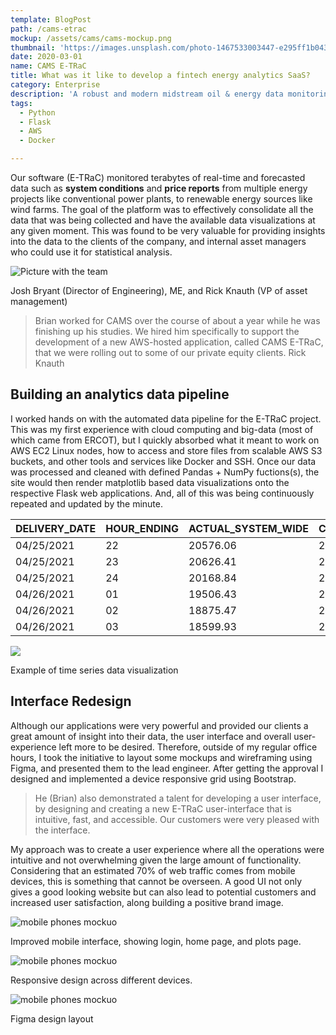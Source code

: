 ```yaml
---
template: BlogPost
path: /cams-etrac
mockup: /assets/cams/cams-mockup.png
thumbnail: 'https://images.unsplash.com/photo-1467533003447-e295ff1b0435?ixid=MXwxMjA3fDB8MHxwaG90by1wYWdlfHx8fGVufDB8fHw%3D&ixlib=rb-1.2.1&auto=format&fit=crop&w=1650&q=80'
date: 2020-03-01
name: CAMS E-TRaC
title: What was it like to develop a fintech energy analytics SaaS? 
category: Enterprise
description: 'A robust and modern midstream oil & energy data monitoring web-app. Built with Python on AWS.'
tags:
  - Python
  - Flask
  - AWS
  - Docker

---
```


Our software (E-TRaC) monitored terabytes of real-time and forecasted data such as **system conditions** and **price reports** from multiple energy projects like conventional power plants, to renewable energy sources like wind farms. The goal of the platform was to effectively consolidate all the data that was being collected and have the available data visualizations at any given moment. This was found to be very valuable for providing insights into the data to the clients of the company, and internal asset managers who could use it for statistical analysis.

![Picture with the team](assets/cams/a32be449-5f55-430d-a39d-d8d8ea13400b.jpeg)
<figcaption>Josh Bryant (Director of Engineering), ME, and Rick Knauth (VP of asset management)</figcaption>

> Brian worked for CAMS over the course of about a year while he was finishing up his studies. We hired him specifically to support the development of a new AWS-hosted application, called CAMS E-TRaC, that we were rolling out to some of our private equity clients. Rick Knauth
## Building an analytics data pipeline

I worked hands on with the automated data pipeline for the E-TRaC project. This was my first experience with cloud computing and big-data (most of which came from ERCOT), but I quickly absorbed what it meant to work on AWS EC2 Linux nodes, how to access and store files from scalable AWS S3 buckets, and other tools and services like Docker and SSH. Once our data was processed and cleaned with defined Pandas + NumPy fuctions(s), the site would then render matplotlib based data visualizations onto the respective Flask web applications. And, all of this was being continuously repeated and updated by the minute.

|DELIVERY_DATE | HOUR_ENDING | ACTUAL\_SYSTEM\_WIDE |COPHSL\_SYSTEM\_WIDE |STWPF\_SYSTEM\_WIDE |WGRPP\_SYSTEM\_WIDE |ACTUAL\_LZ\_SOUTH\_HOUSTON |
|-|-|-|-|-|-|-|
04/25/2021    | 22          | 20576.06           |23918.5             |23762.5           |19763             |4654.09                 |
04/25/2021    | 23          | 20626.41           |24107.9             |24507.2           |20369.2           |4689.46                 |
04/25/2021    | 24          | 20168.84           |24804.1             |24229             |20057.2           |4638.93                 |
04/26/2021    | 01          | 19506.43           |25190.6             |23964.6           |19937.9           |4589.61                 |
04/26/2021    | 02          | 18875.47           |24663.8             |23850.8           |19960.2           |4489.86                 |
04/26/2021    | 03          | 18599.93           |24217               |23879.8           |19954.3           |4500.74                 |

![](assets/cams/rtmLmp.png)
<figcaption>Example of time series data visualization</figcaption>

## Interface Redesign

Although our applications were very powerful and provided our clients a great amount of insight into their data, the user interface and overall user-experience left more to be desired. Therefore, outside of my regular office hours, I took the initiative to layout some mockups and wireframing using Figma, and presented them to the lead engineer. After getting the approval I designed and implemented a device responsive grid using Bootstrap. 

> He (Brian) also demonstrated a talent for developing a user interface, by designing and creating a new E-TRaC user-interface that is intuitive, fast, and accessible.  Our customers were very pleased with the interface.

My approach was to create a user experience where all the operations were intuitive and not overwhelming given the large amount of functionality. Considering that an estimated 70% of web traffic comes from mobile devices, this is something that cannot be overseen. A good UI not only gives a good looking website but can also lead to potential customers and increased user satisfaction, along building a positive brand image.

![mobile phones mockuo](assets/cams/cams-phones.png)
<figcaption>Improved mobile interface, showing login, home page, and plots page.</figcaption>

![mobile phones mockuo](assets/cams/cams-all-devices.png)
<figcaption>Responsive design across different devices.</figcaption>

![mobile phones mockuo](assets/cams/figma.png)
<figcaption>Figma design layout</figcaption>
